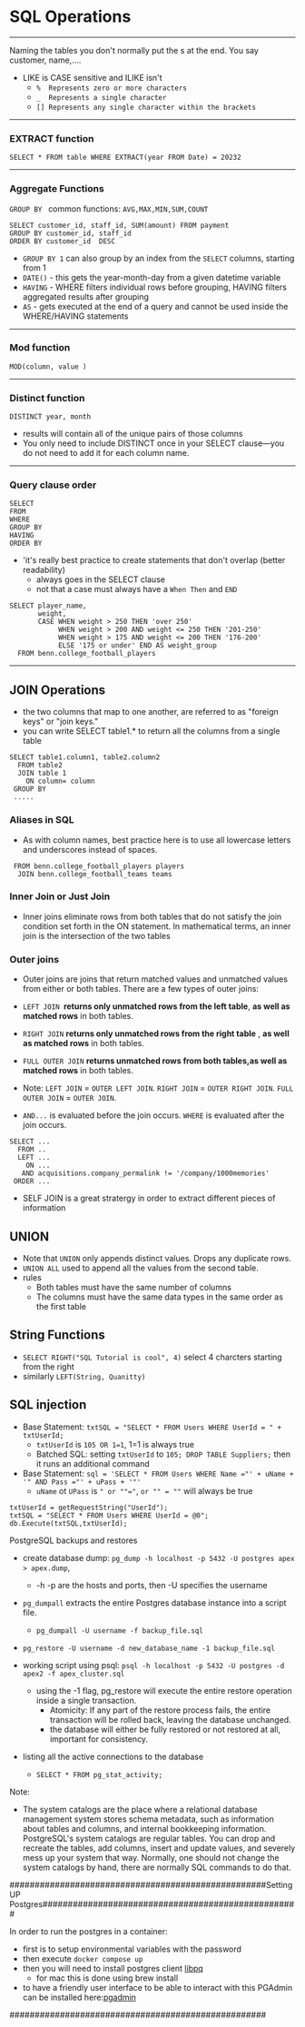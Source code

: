 # SQL Operations

---

Naming the tables you don't normally put the s at the end. You say customer, name,....

- LIKE is CASE sensitive and ILIKE isn't
  - `%	Represents zero or more characters`
  - `_	Represents a single character`
  - `[]	Represents any single character within the brackets `

---

### EXTRACT function

`SELECT * FROM table WHERE EXTRACT(year FROM Date) = 20232`

---

### Aggregate Functions

`GROUP BY `
common functions: `AVG,MAX,MIN,SUM,COUNT`

```
SELECT customer_id, staff_id, SUM(amount) FROM payment
GROUP BY customer_id, staff_id
ORDER BY customer_id  DESC
```

- `GROUP BY 1` can also group by an index from the `SELECT` columns, starting from 1
- `DATE()` - this gets the year-month-day from a given datetime variable
- `HAVING` - WHERE filters individual rows before grouping, HAVING filters aggregated results after grouping
- `AS` - gets executed at the end of a query and cannot be used inside the WHERE/HAVING statements

---

### Mod function

`MOD(column, value )`

---

### Distinct function

`DISTINCT year, month`

- results will contain all of the unique pairs of those columns
- You only need to include DISTINCT once in your SELECT clause—you do not need to add it for each column name.

---

### Query clause order

```
SELECT
FROM
WHERE
GROUP BY
HAVING
ORDER BY
```

- 'it's really best practice to create statements that don't overlap (better readability)
  - always goes in the SELECT clause
  - not that a case must always have a `When Then` and `END`

```
SELECT player_name,
       weight,
       CASE WHEN weight > 250 THEN 'over 250'
            WHEN weight > 200 AND weight <= 250 THEN '201-250'
            WHEN weight > 175 AND weight <= 200 THEN '176-200'
            ELSE '175 or under' END AS weight_group
  FROM benn.college_football_players
```

---

## JOIN Operations

- the two columns that map to one another, are referred to as "foreign keys" or "join keys."
- you can write SELECT table1.\* to return all the columns from a single table

```
SELECT table1.column1, table2.column2
  FROM table2
  JOIN table 1
    ON column= column
 GROUP BY
 .....
```

### Aliases in SQL

- As with column names, best practice here is to use all lowercase letters and underscores instead of spaces.

```
 FROM benn.college_football_players players
  JOIN benn.college_football_teams teams
```

### Inner Join or Just Join

- Inner joins eliminate rows from both tables that do not satisfy the join condition set forth in the ON statement. In mathematical terms, an inner join is the intersection of the two tables

### Outer joins

- Outer joins are joins that return matched values and unmatched values from either or both tables. There are a few types of outer joins:

- `LEFT JOIN `**returns only unmatched rows from the left table**, **as well as matched rows** in both tables.
- `RIGHT JOIN` **returns only unmatched rows from the right table** , **as well as matched rows** in both tables.
- `FULL OUTER JOIN` **returns unmatched rows from both tables,as well as matched rows** in both tables.

- Note: `LEFT JOIN` = `OUTER LEFT JOIN`. `RIGHT JOIN` = `OUTER RIGHT JOIN`. `FULL OUTER JOIN` = `OUTER JOIN`.

- `AND...` is evaluated before the join occurs. `WHERE` is evaluated after the join occurs.

```
SELECT ...
  FROM ..
  LEFT ...
    ON ...
   AND acquisitions.company_permalink != '/company/1000memories'
 ORDER ...
```

- SELF JOIN is a great stratergy in order to extract different pieces of information

## UNION

- Note that `UNION` only appends distinct values. Drops any duplicate rows.
- `UNION ALL` used to append all the values from the second table.
- rules
  - Both tables must have the same number of columns
  - The columns must have the same data types in the same order as the first table

## String Functions

- `SELECT RIGHT("SQL Tutorial is cool", 4)` select 4 charcters starting from the right
- similarly `LEFT(String, Quanitty)`

## SQL injection

- Base Statement: `txtSQL = "SELECT * FROM Users WHERE UserId = " + txtUserId;`
  - `txtUserId` is `105 OR 1=1`, 1=1 is always true
  - Batched SQL: setting `txtUserId` to `105; DROP TABLE Suppliers;` then it runs an additional command
- Base Statement: `sql = 'SELECT * FROM Users WHERE Name ="' + uName + '" AND Pass ="' + uPass + '"'`
  - `uName` ot `UPass` is `" or ""="`, `or "" = ""` will always be true

```
txtUserId = getRequestString("UserId");
txtSQL = "SELECT * FROM Users WHERE UserId = @0";
db.Execute(txtSQL,txtUserId);
```

PostgreSQL backups and restores

- create database dump: `pg_dump -h localhost -p 5432 -U postgres apex > apex.dump`,
  - -h -p are the hosts and ports, then -U specifies the username
- `pg_dumpall` extracts the entire Postgres database instance into a script file.

  - `pg_dumpall -U username -f backup_file.sql`

- `pg_restore -U username -d new_database_name -1 backup_file.sql`
- working script using psql: `psql -h localhost -p 5432 -U postgres -d apex2 -f apex_cluster.sql`

  - using the -1 flag, pg_restore will execute the entire restore operation inside a single transaction.
    - Atomicity: If any part of the restore process fails, the entire transaction will be rolled back, leaving the database unchanged.
    - the database will either be fully restored or not restored at all, important for consistency.

- listing all the active connections to the database
  - `SELECT * FROM pg_stat_activity;`

Note:

- The system catalogs are the place where a relational database management system stores schema metadata, such as information about tables and columns, and internal bookkeeping information. PostgreSQL's system catalogs are regular tables. You can drop and recreate the tables, add columns, insert and update values, and severely mess up your system that way. Normally, one should not change the system catalogs by hand, there are normally SQL commands to do that.

###################################################Setting UP Postgres###################################################

In order to run the postgres in a container:

- first is to setup environmental variables with the password
- then execute `docker compose up`
- then you will need to install postgres client [libpq](https://docs.risingwave.com/docs/current/install-psql-without-postgresql/)
  - for mac this is done using brew install
- to have a friendly user interface to be able to interact with this PGAdmin can be installed here:[pgadmin](https://www.pgadmin.org/download/)

###################################################
